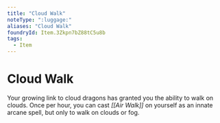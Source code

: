 ```yaml
---
title: "Cloud Walk"
noteType: ":luggage:"
aliases: "Cloud Walk"
foundryId: Item.3Zkpn7bZ88tC5u8b
tags:
  - Item
---
```


# Cloud Walk

Your growing link to cloud dragons has granted you the ability to walk on clouds. Once per hour, you can cast _[[Air Walk]]_ on yourself as an innate arcane spell, but only to walk on clouds or fog.
